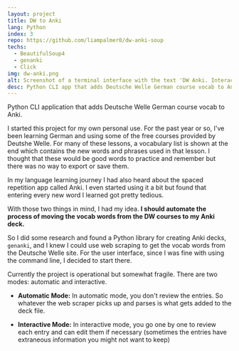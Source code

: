 ```yaml
---
layout: project
title: DW to Anki
lang: Python
index: 3
repo: https://github.com/liampalmer0/dw-anki-soup
techs:
  - BeautifulSoup4
  - genanki
  - Click
img: dw-anki.png
alt: Screenshot of a terminal interface with the text 'DW Anki. Interactive Mode. Review and choose which words to add. Acht, eight. Use this entry? Yes, no, edit.'
desc: Python CLI app that adds Deutsche Welle German course vocab to Anki
---
```


Python CLI application that adds Deutsche Welle German course vocab to Anki.

I started this project for my own personal use. For the past year or so, I've been learning German and using some of the free courses provided by Deutshe Welle. For many of these lessons, a vocabulary list is shown at the end which contains the new words and phrases used in that lesson. I thought that these would be good words to practice and remember but there was no way to export or save them.

In my language learning journey I had also heard about the spaced repetition app called Anki. I even started using it a bit but found that entering every new word I learned got pretty tedious.

With those two things in mind, I had my idea. **I should automate the process of moving the vocab words from the DW courses to my Anki deck.**

So I did some research and found a Python library for creating Anki decks, `genanki`, and I knew I could use web scraping to get the vocab words from the Deutsche Welle site. For the user interface, since I was fine with using the command line, I decided to start there.

Currently the project is operational but somewhat fragile. There are two modes: automatic and interactive.

- **Automatic Mode:**
  In automatic mode, you don't review the entries. So whatever the web scraper picks up and parses is what gets added to the deck file.

- **Interactive Mode:**
  In interactive mode, you go one by one to review each entry and can edit them if necessary (sometimes the entries have extraneous information you might not want to keep)
